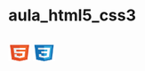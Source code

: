 # aula_html5_css3

<div style="display: inline_block"><br>
<img align="center" alt="Marcia-HTML" height="30" width="40" src="https://raw.githubusercontent.com/devicons/devicon/master/icons/html5/html5-original.svg">
<img align="center" alt="Marcia-CSS" height="30" width="40"
src="https://raw.githubusercontent.com/devicons/devicon/master/icons/css3/css3-original.svg">
</div>


